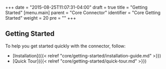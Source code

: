 +++
date = "2015-08-25T11:07:31-04:00"
draft = true
title = "Getting Started"
[menu.main]
  parent = "Core Connector"
  identifier = "Core Getting Started"
  weight = 20
  pre = "<i class='fa fa-road'></i>"
+++

## Getting Started

To help you get started quickly with the connector, follow:

  * [Installation]({{< relref "core/getting-started/installation-guide.md" >}})
  * [Quick Tour]({{< relref "core/getting-started/quick-tour.md" >}})
